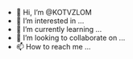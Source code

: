 - 👋 Hi, I’m @KOTVZLOM
- 👀 I’m interested in ...
- 🌱 I’m currently learning ...
- 💞️ I’m looking to collaborate on ...
- 📫 How to reach me ...

<!---
KOTVZLOM/KOTVZLOM is a ✨ special ✨ repository because its `README.md` (this file) appears on your GitHub profile.
You can click the Preview link to take a look at your changes.
--->
